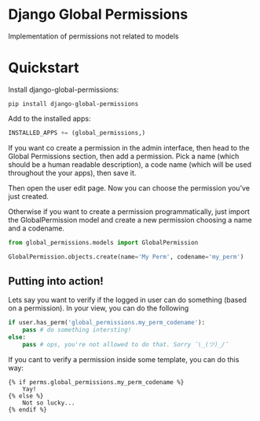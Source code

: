 # Django Global Permissions

Implementation of permissions not related to models

# Quickstart

Install django-global-permissions:

```
pip install django-global-permissions
```

Add to the installed apps:

```python
INSTALLED_APPS += (global_permissions,)
```

If you want co create a permission in the admin interface, then head to
the Global Permissions section, then add a permission. Pick a name (which
should be a human readable description), a code name (which will be used throughout
the your apps), then save it.

Then open the user edit page. Now you can choose the permission you've just created.

Otherwise if you want to create a permission programmatically, just import the GlobalPermission
model and create a new permission choosing a name and a codename.

```python
from global_permissions.models import GlobalPermission

GlobalPermission.objects.create(name='My Perm', codename='my_perm')
``` 

## Putting into action!

Lets say you want to verify if the logged in user can do something (based on a permission).
In your view, you can do the following

```python
if user.has_perm('global_permissions.my_perm_codename'):
    pass # do something intersting!
else:
    pass # ops, you're not allowed to do that. Sorry ¯\_(ツ)_/¯
```

If you cant to verify a permission inside some template, you can do this way:

```
{% if perms.global_permissions.my_perm_codename %}
    Yay!
{% else %}
    Not so lucky...
{% endif %}
```
